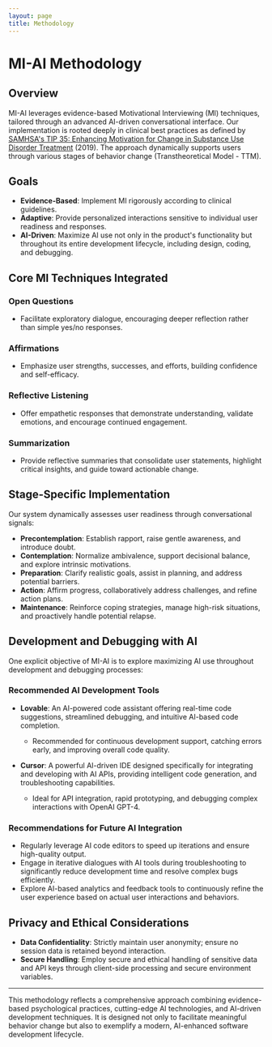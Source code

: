 ```yaml
---
layout: page
title: Methodology
---
```


# MI-AI Methodology

## Overview

MI-AI leverages evidence-based Motivational Interviewing (MI) techniques, tailored through an advanced AI-driven conversational interface. Our implementation is rooted deeply in clinical best practices as defined by [SAMHSA's TIP 35: Enhancing Motivation for Change in Substance Use Disorder Treatment](https://library.samhsa.gov/product/tip-35-enhancing-motivation-change-substance-use-disorder-treatment/pep19-02-01-003) (2019). The approach dynamically supports users through various stages of behavior change (Transtheoretical Model - TTM).

## Goals

* **Evidence-Based**: Implement MI rigorously according to clinical guidelines.
* **Adaptive**: Provide personalized interactions sensitive to individual user readiness and responses.
* **AI-Driven**: Maximize AI use not only in the product's functionality but throughout its entire development lifecycle, including design, coding, and debugging.

## Core MI Techniques Integrated

### Open Questions

* Facilitate exploratory dialogue, encouraging deeper reflection rather than simple yes/no responses.

### Affirmations

* Emphasize user strengths, successes, and efforts, building confidence and self-efficacy.

### Reflective Listening

* Offer empathetic responses that demonstrate understanding, validate emotions, and encourage continued engagement.

### Summarization

* Provide reflective summaries that consolidate user statements, highlight critical insights, and guide toward actionable change.

## Stage-Specific Implementation

Our system dynamically assesses user readiness through conversational signals:

* **Precontemplation**: Establish rapport, raise gentle awareness, and introduce doubt.
* **Contemplation**: Normalize ambivalence, support decisional balance, and explore intrinsic motivations.
* **Preparation**: Clarify realistic goals, assist in planning, and address potential barriers.
* **Action**: Affirm progress, collaboratively address challenges, and refine action plans.
* **Maintenance**: Reinforce coping strategies, manage high-risk situations, and proactively handle potential relapse.

## Development and Debugging with AI

One explicit objective of MI-AI is to explore maximizing AI use throughout development and debugging processes:

### Recommended AI Development Tools

* **Lovable**: An AI-powered code assistant offering real-time code suggestions, streamlined debugging, and intuitive AI-based code completion.

  * Recommended for continuous development support, catching errors early, and improving overall code quality.

* **Cursor**: A powerful AI-driven IDE designed specifically for integrating and developing with AI APIs, providing intelligent code generation, and troubleshooting capabilities.

  * Ideal for API integration, rapid prototyping, and debugging complex interactions with OpenAI GPT-4.

### Recommendations for Future AI Integration

* Regularly leverage AI code editors to speed up iterations and ensure high-quality output.
* Engage in iterative dialogues with AI tools during troubleshooting to significantly reduce development time and resolve complex bugs efficiently.
* Explore AI-based analytics and feedback tools to continuously refine the user experience based on actual user interactions and behaviors.

## Privacy and Ethical Considerations

* **Data Confidentiality**: Strictly maintain user anonymity; ensure no session data is retained beyond interaction.
* **Secure Handling**: Employ secure and ethical handling of sensitive data and API keys through client-side processing and secure environment variables.

---

This methodology reflects a comprehensive approach combining evidence-based psychological practices, cutting-edge AI technologies, and AI-driven development techniques. It is designed not only to facilitate meaningful behavior change but also to exemplify a modern, AI-enhanced software development lifecycle.

